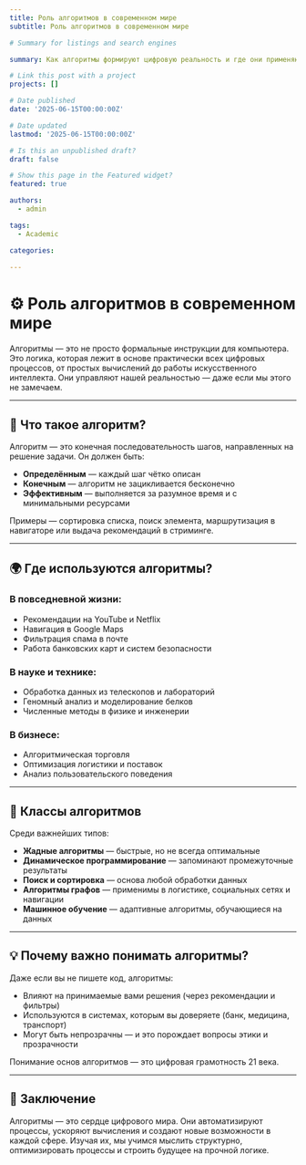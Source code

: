 ```yaml
---
title: Роль алгоритмов в современном мире
subtitle: Роль алгоритмов в современном мире

# Summary for listings and search engines

summary: Как алгоритмы формируют цифровую реальность и где они применяются в жизни

# Link this post with a project
projects: []

# Date published
date: '2025-06-15T00:00:00Z'

# Date updated
lastmod: '2025-06-15T00:00:00Z'

# Is this an unpublished draft?
draft: false

# Show this page in the Featured widget?
featured: true

authors:
  - admin

tags:
  - Academic

categories:
  
---
```


# ⚙️ Роль алгоритмов в современном мире

Алгоритмы — это не просто формальные инструкции для компьютера. Это логика, которая лежит в основе практически всех цифровых процессов, от простых вычислений до работы искусственного интеллекта. Они управляют нашей реальностью — даже если мы этого не замечаем.

---

## 🧠 Что такое алгоритм?

Алгоритм — это конечная последовательность шагов, направленных на решение задачи. Он должен быть:

- **Определённым** — каждый шаг чётко описан
- **Конечным** — алгоритм не зацикливается бесконечно
- **Эффективным** — выполняется за разумное время и с минимальными ресурсами

Примеры — сортировка списка, поиск элемента, маршрутизация в навигаторе или выдача рекомендаций в стриминге.

---

## 🌍 Где используются алгоритмы?

### В повседневной жизни:
- Рекомендации на YouTube и Netflix
- Навигация в Google Maps
- Фильтрация спама в почте
- Работа банковских карт и систем безопасности

### В науке и технике:
- Обработка данных из телескопов и лабораторий
- Геномный анализ и моделирование белков
- Численные методы в физике и инженерии

### В бизнесе:
- Алгоритмическая торговля
- Оптимизация логистики и поставок
- Анализ пользовательского поведения

---

## 🧰 Классы алгоритмов

Среди важнейших типов:

- **Жадные алгоритмы** — быстрые, но не всегда оптимальные
- **Динамическое программирование** — запоминают промежуточные результаты
- **Поиск и сортировка** — основа любой обработки данных
- **Алгоритмы графов** — применимы в логистике, социальных сетях и навигации
- **Машинное обучение** — адаптивные алгоритмы, обучающиеся на данных

---

## 💡 Почему важно понимать алгоритмы?

Даже если вы не пишете код, алгоритмы:

- Влияют на принимаемые вами решения (через рекомендации и фильтры)
- Используются в системах, которым вы доверяете (банк, медицина, транспорт)
- Могут быть непрозрачны — и это порождает вопросы этики и прозрачности

Понимание основ алгоритмов — это цифровая грамотность 21 века.

---

## 📌 Заключение

Алгоритмы — это сердце цифрового мира. Они автоматизируют процессы, ускоряют вычисления и создают новые возможности в каждой сфере. Изучая их, мы учимся мыслить структурно, оптимизировать процессы и строить будущее на прочной логике.

